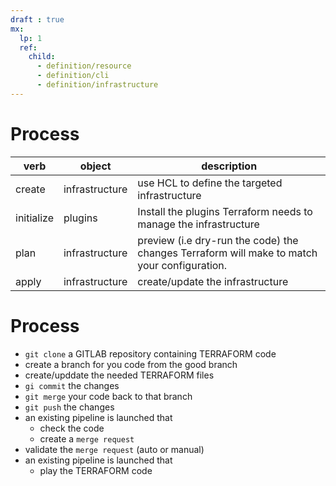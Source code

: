 ```yaml
---
draft : true
mx:  
  lp: 1
  ref:
    child:
      - definition/resource
      - definition/cli
      - definition/infrastructure
---
```



# Process
|verb|object|description|
|-|-|-|
|create|infrastructure|use HCL to define the targeted infrastructure|
|initialize|plugins|Install the plugins Terraform needs to manage the infrastructure
|plan|infrastructure|preview (i.e dry-run the code) the changes Terraform will make to match your configuration.
|apply|infrastructure|create/update the infrastructure


# Process
- `git clone`  a GITLAB repository containing TERRAFORM code
- create a branch for you code from the good branch
- create/upddate the needed TERRAFORM files
- `gi commit`  the changes
- `git merge`  your code back to that branch
- `git push`  the changes
- an existing pipeline is launched that
  - check the code
  - create a  `merge request`
- validate the  `merge request`  (auto or manual)
- an existing pipeline is launched that
  - play the TERRAFORM code


